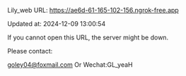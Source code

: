 Lily_web URL: https://ae6d-61-165-102-156.ngrok-free.app

Updated at: 2024-12-09 13:00:54

If you cannot open this URL, the server might be down.

Please contact: 

goley04@foxmail.com Or Wechat:GL_yeaH